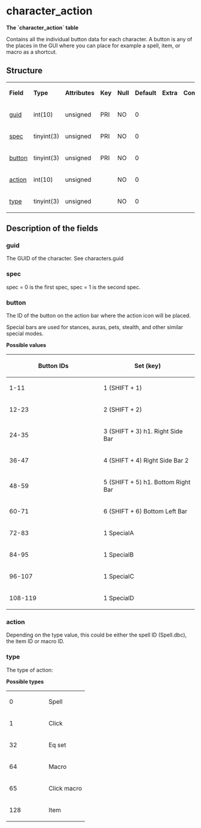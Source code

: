 # character\_action

**The \`character\_action\` table**

Contains all the individual button data for each character. A button is any of the places in the GUI where you can place for example a spell, item, or macro as a shortcut.

## Structure

<table>
<colgroup>
<col width="12%" />
<col width="12%" />
<col width="12%" />
<col width="12%" />
<col width="12%" />
<col width="12%" />
<col width="12%" />
<col width="12%" />
</colgroup>
<tbody>
<tr>
<td><p><strong>Field</strong></p></td>
<td><p><strong>Type</strong></p></td>
<td><p><strong>Attributes</strong></p></td>
<td><p><strong>Key</strong></p></td>
<td><p><strong>Null</strong></p></td>
<td><p><strong>Default</strong></p></td>
<td><p><strong>Extra</strong></p></td>
<td><p><strong>Comment</strong></p></td>
</tr>
<tr>
<td><p><a href="#guid">guid</a></p></td>
<td><p>int(10)</p></td>
<td><p>unsigned</p></td>
<td><p>PRI</p></td>
<td><p>NO</p></td>
<td><p>0</p></td>
<td><p> </p></td>
<td><p> </p></td>
</tr>
<tr>
<td><p><a href="#spec">spec</a></p></td>
<td><p>tinyint(3)</p></td>
<td><p>unsigned</p></td>
<td><p>PRI</p></td>
<td><p>NO</p></td>
<td><p>0</p></td>
<td><p> </p></td>
<td><p> </p></td>
</tr>
<tr>
<td><p><a href="#button">button</a></p></td>
<td><p>tinyint(3)</p></td>
<td><p>unsigned</p></td>
<td><p>PRI</p></td>
<td><p>NO</p></td>
<td><p>0</p></td>
<td><p> </p></td>
<td><p> </p></td>
</tr>
<tr>
<td><p><a href="#action">action</a></p></td>
<td><p>int(10)</p></td>
<td><p>unsigned</p></td>
<td><p> </p></td>
<td><p>NO</p></td>
<td><p>0</p></td>
<td><p> </p></td>
<td><p> </p></td>
</tr>
<tr>
<td><p><a href="#type">type</a></p></td>
<td><p>tinyint(3)</p></td>
<td><p>unsigned</p></td>
<td><p> </p></td>
<td><p>NO</p></td>
<td><p>0</p></td>
<td><p> </p></td>
<td><p> </p></td>
</tr>
</tbody>
</table>

## Description of the fields

### guid

The GUID of the character. See characters.guid

### spec

spec = 0 is the first spec, spec = 1 is the second spec.

### button

The ID of the button on the action bar where the action icon will be placed.

Special bars are used for stances, auras, pets, stealth, and other similar special modes.

**Possible values**

<table>
<colgroup>
<col width="50%" />
<col width="50%" />
</colgroup>
<thead>
<tr class="header">
<th><p>Button IDs</p></th>
<th><p>Set (key)</p></th>
</tr>
</thead>
<tbody>
<tr>
<td><p>1-11</p></td>
<td><p>1 (SHIFT + 1)</p></td>
</tr>
<tr>
<td><p>12-23</p></td>
<td><p>2 (SHIFT + 2)</p></td>
</tr>
<tr>
<td><p>24-35</p></td>
<td><p>3 (SHIFT + 3) h1. Right Side Bar</p></td>
</tr>
<tr>
<td><p>36-47</p></td>
<td><p>4 (SHIFT + 4) Right Side Bar 2</p></td>
</tr>
<tr>
<td><p>48-59</p></td>
<td><p>5 (SHIFT + 5) h1. Bottom Right Bar</p></td>
</tr>
<tr>
<td><p>60-71</p></td>
<td><p>6 (SHIFT + 6) Bottom Left Bar</p></td>
</tr>
<tr>
<td><p>72-83</p></td>
<td><p>1 SpecialA</p></td>
</tr>
<tr>
<td><p>84-95</p></td>
<td><p>1 SpecialB</p></td>
</tr>
<tr>
<td><p>96-107</p></td>
<td><p>1 SpecialC</p></td>
</tr>
<tr>
<td><p>108-119</p></td>
<td><p>1 SpecialD</p></td>
</tr>
</tbody>
</table>

### action

Depending on the type value, this could be either the spell ID (Spell.dbc), the item ID or macro ID.

### type

The type of action:

**Possible types**

<table>
<colgroup>
<col width="50%" />
<col width="50%" />
</colgroup>
<tbody>
<tr>
<td><p>0</p></td>
<td><p>Spell</p></td>
</tr>
<tr>
<td><p>1</p></td>
<td><p>Click</p></td>
</tr>
<tr>
<td><p>32</p></td>
<td><p>Eq set</p></td>
</tr>
<tr>
<td><p>64</p></td>
<td><p>Macro</p></td>
</tr>
<tr>
<td><p>65</p></td>
<td><p>Click macro</p></td>
</tr>
<tr>
<td><p>128</p></td>
<td><p>Item</p></td>
</tr>
</tbody>
</table>


